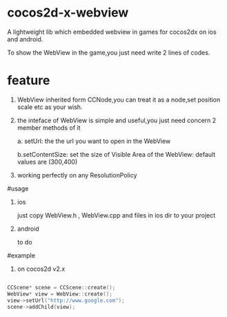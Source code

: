 # cocos2d-x-webview
A lightweight lib which embedded webview in games for cocos2dx on ios and android. 

To show the WebView in the game,you just need write 2 lines of codes.




# feature
1. WebView inherited form CCNode,you can treat it as a node,set position scale etc as your wish.
2. the inteface of WebView is simple and useful,you just need concern 2 member methods of it

    a. setUrl: the the url you want to open in the WebView

    b.setContentSize: set the size of Visible Area of the WebView: default values are (300,400)
3. working perfectly on any ResolutionPolicy

#usage

1. ios
    
    just copy  WebView.h , WebView.cpp and files in ios dir to your project

2. android
    
    to do


#example

1. on cocos2d v2.x
```cpp

CCScene* scene = CCScene::create();
WebView* view = WebView::create();
view->setUrl("http://www.google.com");
scene->addChild(view);

```




